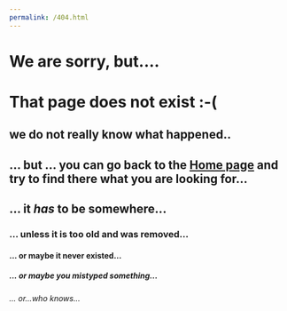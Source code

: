 ```yaml
---
permalink: /404.html
---
```

# We are sorry, but....
# That page does not exist  :-(
## we do not really know what happened..
## ... but ... you can go back to the [Home page](/index.html) and try to find there what you are looking for...
## ... it _has_ to be somewhere...
### ... unless it is too old and was removed...
#### ... or maybe it never existed...
##### ... or maybe you mistyped something...
###### ... or...who knows...